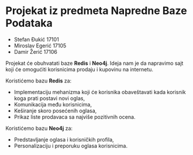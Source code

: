 # Projekat iz predmeta Napredne Baze Podataka
- Stefan Đukić 17101
- Miroslav Egerić 17105
- Damir Žerić 17106
  


Projekat će obuhvatati baze **Redis** i **Neo4j**. 
Ideja nam je da napravimo sajt koji će omogućiti korisnicima prodaju i kupovinu na internetu.

Koristićemo bazu **Redis** za: 
- Implementaciju mehanizma koji će korisnika obaveštavati kada korisnik koga prati postavi novi oglas,
- Komunikacija među korisnicima,
- Keširanje skoro posećenih oglasa,
- Prikaz liste prodavaca sa najviše pozitivnih ocena.

Koristićemo bazu **Neo4j** za:
- Predstavljanje oglasa i korisničkih profila,
- Personalizaciju i preporuku oglasa korisnicima.
